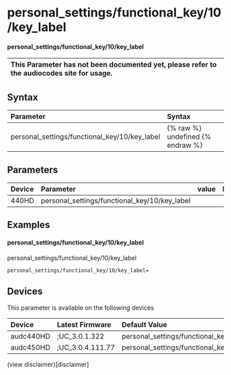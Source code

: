 ﻿---
description: personal_settings/functional_key/10/key_label
search: false
---

# personal_settings/functional_key/10/key_label

#### personal_settings/functional_key/10/key_label


| This Parameter has not been documented yet, please refer to the audiocodes site for usage.  |
| :--- |

## Syntax
| Parameter | Syntax |
| :--- | :--- |
|personal_settings/functional_key/10/key_label | {% raw %} undefined {% endraw %} |

## Parameters
|Device|Parameter|value|Description|
|:---|:---|:---|:---|
| 440HD | personal_settings/functional_key/10/key_label |  |  |

## Examples
#### personal_settings/functional_key/10/key_label

personal_settings/functional_key/10/key_label

```
personal_settings/functional_key/10/key_label=
```

## Devices
This parameter is available on the following devices

| Device | Latest Firmware | Default Value |
|:---|:---|:---|
| audc440HD | ;UC_3.0.1.322 | personal_settings/functional_key/10/key_label= 
| audc450HD | ;UC_3.0.4.111.77 | personal_settings/functional_key/10/key_label= 

(view disclaimer)[disclaimer]
